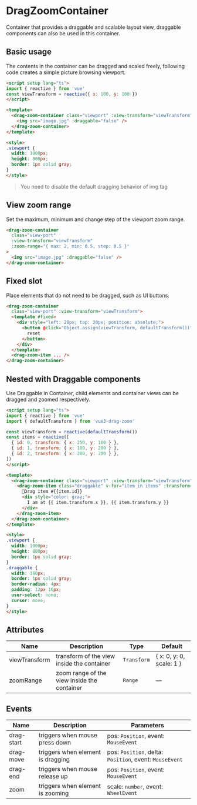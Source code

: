 # DragZoomContainer
Container that provides a draggable and scalable layout view, draggable components can also be used in this container.

## Basic usage
The contents in the container can be dragged and scaled freely, following code creates a simple picture browsing viewport.
```html
<script setup lang="ts">
import { reactive } from 'vue'
const viewTransform = reactive({ x: 100, y: 100 })
</script>

<template>
  <drag-zoom-container class="viewport" :view-transform="viewTransform">
    <img src="image.jpg" :draggable="false" />
  </drag-zoom-container>
</template>

<style>
.viewport {
  width: 1000px;
  height: 800px;
  border: 1px solid gray;
}
</style>
```
> You need to disable the default dragging behavior of img tag

## View zoom range
Set the maximum, minimum and change step of the viewport zoom range.
```html
<drag-zoom-container
  class="view-port"
  :view-transform="viewTransform"
  :zoom-range="{ max: 2, min: 0.5, step: 0.5 }"
>
  <img src="image.jpg" :draggable="false" />
</drag-zoom-container>
```

## Fixed slot
Place elements that do not need to be dragged, such as UI buttons.
```html
<drag-zoom-container
  class="view-port" :view-transform="viewTransform">
  <template #fixed>
    <div style="left: 20px; top: 20px; position: absolute;">
      <button @click="Object.assign(viewTransform, defaultTransform())">
        reset
      </button>
    </div>
  </template>
  <drag-zoom-item ... />
</drag-zoom-container>
```

## Nested with Draggable components
Use Draggable in Container, child elements and container views can be dragged and zoomed respectively.
```html
<script setup lang="ts">
import { reactive } from 'vue'
import { defaultTransform } from 'vue3-drag-zoom'

const viewTransform = reactive(defaultTransform())
const items = reactive([
  { id: 0, transform: { x: 250, y: 100 } },
  { id: 1, transform: { x: 100, y: 200 } },
  { id: 2, transform: { x: 200, y: 300 } },
])
</script>

<template>
  <drag-zoom-container class="viewport" :view-transform="viewTransform">
    <drag-zoom-item class="draggable" v-for="item in items" :transform="item.transform">
      👋Drag item #{{item.id}}
      <div style="color: gray;">
        I am at {{ item.transform.x }}, {{ item.transform.y }}
      </div>
    </drag-zoom-item>
  </drag-zoom-container>
</template>

<style>
.viewport {
  width: 1000px;
  height: 800px;
  border: 1px solid gray;
}
.draggable {
  width: 180px;
  border: 1px solid gray;
  border-radius: 4px;
  padding: 12px 16px;
  user-select: none;
  cursor: move;
}
</style>
```

## Attributes
|Name|Description|Type|Default|
|---|---|---|---|
|viewTransform|transform of the view inside the container|`Transform`|{ x: 0, y: 0, scale: 1 }|
|zoomRange|zoom range of the view inside the container|`Range`|—|

## Events
|Name|Description|Parameters|
|---|---|---|
|drag-start|triggers when mouse press down|pos: `Position`, event: `MouseEvent`|
|drag-move|triggers when element is dragging|pos: `Position`, delta: `Position`, event: `MouseEvent`|
|drag-end|triggers when mouse release up|pos: `Position`, event: `MouseEvent`|
|zoom|triggers when element is zooming|scale: `number`, event: `WheelEvent`|